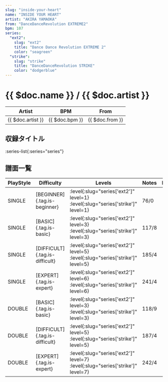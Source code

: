 ```yaml
---
slug: "inside-your-heart"
name: "INSIDE YOUR HEART"
artist: "AKIRA YAMAOKA"
from: "DanceDanceRevolution EXTREME2"
bpm: 107
series:
  "ext2":
    slug: "ext2"
    title: "Dance Dance Revolution EXTREME 2"
    color: "seagreen"
  "strike":
    slug: "strike"
    title: "DanceDanceRevolution STRIKE"
    color: "dodgerblue"
---
```


# {{ $doc.name }} / {{ $doc.artist }}

|Artist|BPM|From|
|------|---|----|
|{{ $doc.artist }}|{{ $doc.bpm }}|{{ $doc.from }}|

## 収録タイトル

:series-list{:series="series"}

## 譜面一覧

|PlayStyle|Difficulty|Levels|Notes|Movie|
|---------|----------|------|-----|-----|
|SINGLE|[BEGINNER]{.tag.is-beginner}|:level{:slug="series['ext2']" level=1} :level{:slug="series['strike']" level=1}|76/0||
|SINGLE|[BASIC]{.tag.is-basic}|:level{:slug="series['ext2']" level=3} :level{:slug="series['strike']" level=3}|117/8||
|SINGLE|[DIFFICULT]{.tag.is-difficult}|:level{:slug="series['ext2']" level=5} :level{:slug="series['strike']" level=5}|185/4||
|SINGLE|[EXPERT]{.tag.is-expert}|:level{:slug="series['ext2']" level=6} :level{:slug="series['strike']" level=6}|241/4||
|DOUBLE|[BASIC]{.tag.is-basic}|:level{:slug="series['ext2']" level=3} :level{:slug="series['strike']" level=3}|118/9||
|DOUBLE|[DIFFICULT]{.tag.is-difficult}|:level{:slug="series['ext2']" level=5} :level{:slug="series['strike']" level=5}|187/4||
|DOUBLE|[EXPERT]{.tag.is-expert}|:level{:slug="series['ext2']" level=7} :level{:slug="series['strike']" level=7}|242/4||
